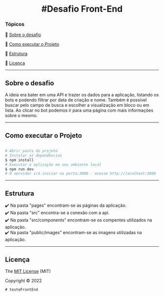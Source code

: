 <h1 align="center">
#Desafio Front-End
</h1>

### Tópicos

:small_blue_diamond: [Sobre o desafio](#sobre-o-desafio)

:small_blue_diamond: [Como executar o Projeto](#como-executar-o-projeto)

:small_blue_diamond: [Estrutura](#estrutura)

:small_blue_diamond: [Licença](#licença)

---

## Sobre o desafio
A ideia era bater em uma API e trazer os dados para a aplicação, listando os bots e podendo filtrar por data de criação e nome. Também é possível buscar pelo campo de busca e escolher a visualização em bloco ou em lista. Ao clicar no bot podemos ir para uma página com mais informações sobre o mesmo.

---

## Como executar o Projeto

```bash

# Abrir pasta do projeto
# Instalar as dependências
$ npm install
# Executar a aplicação em seu ambiente local
$ npm run dev
# O servidor irá iniciar na porta:3000 - acesse http://localhost:3000

```

---

## Estrutura
✔️ Na pasta "pages" encontram-se as páginas da aplicação. <br>
✔️ Na pasta "src" encontra-se a conexão com a api. <br>
✔️ Na pasta "src/components" encontram-se os compentes utilizados na aplicação. <br>
✔️ Na pasta "public/images" encontram-se as imagens utilizadas na aplicação. <br>

---

## Licença

The [MIT License]() (MIT)

Copyright ©️ 2022
```
# testeFrontEnd
